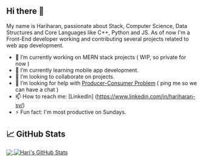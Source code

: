 ## Hi there 👋

My name is Hariharan, passionate about Stack, Computer Science, Data Structures and Core Languages like C++, Python and JS. As of now I'm a Front-End developer working and contributing several projects related to web app development.

- 🔭 I’m currently working on MERN stack projects ( WIP, so private for now )
- 🌱 I’m currently learning mobile app development.
- 👯 I’m looking to collaborate on projects.
- 🤔 I’m looking for help with [Producer-Consumer Problem](https://github.com/Hariharan-SV/Producer_Consumer) ( ping me so we can have a chat )
- 📫 How to reach me: [LinkedIn] (https://www.linkedin.com/in/hariharan-sv/)
- ⚡ Fun fact: I'm most productive on Sundays.

## &#x1f4c8; GitHub Stats

<a href="https://github.com/Hariharan-SV/Hariharan-SV">
  <img align="center" src="https://github-readme-stats.vercel.app/api/top-langs/?username=Hariharan-SV&hide=css&title_color=5853BC&text_color=3C3B3E&icon_color=5853BC&bg_color=ffffff" />
</a>
<a href="https://github.com/Hariharan-SV/Hariharan-SV">
  <img align="center" src="https://github-readme-stats.vercel.app/api?username=Hariharan-SV&show_icons=true&line_height=33&count_private=true&title_color=5853BC&text_color=7F8BDC&icon_color=5853BC&bg_color=fff" alt="Hari's GitHub Stats" />
</a>

<!--
**Hariharan-SV/Hariharan-SV** is a ✨ _special_ ✨ repository because its `README.md` (this file) appears on your GitHub profile.

Here are some ideas to get you started:

- 🔭 I’m currently working on ...
- 🌱 I’m currently learning 
- 👯 I’m looking to collaborate on ...
- 🤔 I’m looking for help with ...
- 💬 Ask me about ...
- 📫 How to reach me: ...
- 😄 Pronouns: ...
- ⚡ Fun fact: ...
-->
